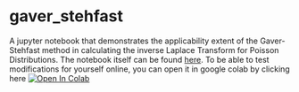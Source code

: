 # gaver_stehfast
A jupyter notebook that demonstrates the applicability extent of the Gaver-Stehfast method in calculating the inverse Laplace Transform for Poisson Distributions. The notebook itself can be found [here](https://github.com/jaadt7/gaver_stehfast/blob/main/poisson_catalogue.ipynb). To be able to test modifications for yourself online, you can open it in google colab by clicking here [![Open In Colab](https://colab.research.google.com/assets/colab-badge.svg)](https://colab.research.google.com/github/jaadt7/gaver_stehfast/blob/main/poisson_catalogue.ipynb)
